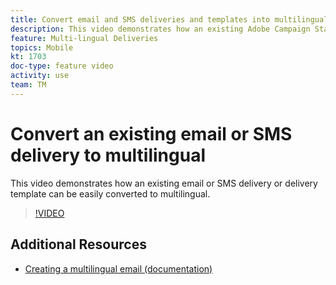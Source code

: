 ```yaml
---
title: Convert email and SMS deliveries and templates into multilingual
description: This video demonstrates how an existing Adobe Campaign Standard (ACS) email or SMS delivery or delivery template can be easily converted to multilingual.
feature: Multi-lingual Deliveries
topics: Mobile
kt: 1703
doc-type: feature video
activity: use
team: TM
---
```


# Convert an existing email or SMS delivery to multilingual 

This video demonstrates how an existing email or SMS delivery or delivery template can be easily converted to multilingual.

>[!VIDEO](https://video.tv.adobe.com/v/23251?quality=12)

## Additional Resources

* [Creating a multilingual email (documentation)](https://helpx.adobe.com/campaign/standard/channels/using/creating-a-multilingual-email.html)
